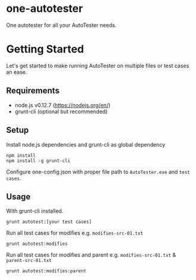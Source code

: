 # one-autotester
One autotester for all your AutoTester needs.

# Getting Started

Let's get started to make running AutoTester on multiple files or test cases an ease.

## Requirements

- node.js v0.12.7 (https://nodejs.org/en/)
- grunt-cli (optional but recommended)

## Setup

Install node.js dependencies and grunt-cli as global dependency
```shell
npm install
npm install -g grunt-cli
```
Configure one-config.json with proper file path to `AutoTester.exe` and `test cases`.

## Usage

With grunt-cli installed.
```shell
grunt autotest:[your test cases]
```

Run all test cases for modifies e.g. `modifies-src-01.txt`
```shell
grunt autotest:modifies
```

Run all test cases for modifies and parent e.g. `modifies-src-01.txt` & `parent-src-01.txt`
```shell
grunt autotest:modifies:parent
```
